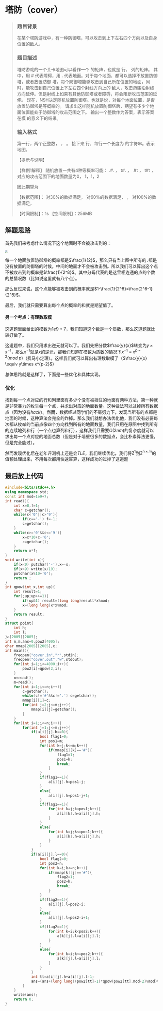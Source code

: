 # 塔防（cover）

> ### 题目背景
>
> 在某个塔防游戏中，有一种防御塔，可以攻击到上下左右四个方向以及自身位置的敌人。
>
> ### 题目描述
>
> 塔防游戏的⼀个关卡地图可以看作⼀个 的矩阵，也就是 ⾏， 列的矩阵。 其中，⽤ # 代表障碍，⽤ . 代表地⾯。对于每个地⾯，都可以选择不放置防御塔，或者放置防御 塔。每个防御塔能够攻击到⾃⼰所在位置的地⾯，同时，能攻击到⾃⼰位置上下左右四个射线⽅向上的 敌⼈，攻击范围沿射线⽅向延伸。但是射线上如果有其他防御塔或者障碍，将会阻断攻击范围的延伸。 现在，NSH决定随机放置防御塔。也就是说，对每个地⾯位置，是否放置防御塔是等概率的。 请求出这样随机放置防御塔后，期望有多少个地⾯位置能处于防御塔的攻击范围之下。 输出⼀个整数作为答案，表示答案在模 的意义下的结果。
>
> ### 输入格式
>
> 第⼀⾏，两个正整数， ， 。 接下来 ⾏，每⾏⼀个⻓度为 的字符串。表示地图。
>
> 【提示与说明】 
>
> 【样例1解释】 随机放置⼀共有4种等概率可能： .#. ， t#. ， .#t ， t#t ，对应的攻击范围下的地⾯数量为0， 1，1，2 
>
> 因此期望为 
>
> 【数据范围】： 对30%的数据满⾜， 对60%的数据满⾜， ， 对100%的数据满⾜， 
>
> 【时间限制】：1s 【空间限制】：256MB

## 解题思路

首先我们来考虑什么情况下这个地面时不会被攻击到的：

<img src="https://cdn.luogu.com.cn/upload/image_hosting/pgt6im6p.png" style="zoom:50%;" />

每一个地面放置防御塔的概率都是$\frac{1}{2}$，那么只有当上图中所有的```.```都是没有放置的防御塔的时候，中间的地面才不会被攻击到。所以我们可以算出这个点不被攻击到的概率是$\frac{1}{2^8}$。其中分母代表的是这里相连通的点的个数的总情况数（比如说这里就有八个点）。

那么反过来说，这个点能够被攻击到的概率就是$1-\frac{1}{2^8}=\frac{2^8-1}{2^8}$。

最后，我们就只需要算出每个点的概率的和就是期望值了。

#### 另一个考点：有理数取模

这道题里面给出的模数为$1e9+7$，我们知道这个数是一个质数，那么这道题就比较好做了。

这道题中，我们只用求出逆元就可以了。我们先把分数$\frac{y}{x}$转变为$y\times x^{-1}$，那么$x^{-1}$就是$x$的逆元，那我们知道在模数为质数的情况下$x^{-1}\equiv x^{p-2}(mod\ p)$（费马小定理）。这样我们就可以算出有理数取模了（$\frac{y}{x} \equiv y\times x^{p-2}$）

总体思路就是这样了，下面是一些优化和具体实现。

### 优化

找到每一个点对应的行和列里面有多少个没有被挡住的地面有两种方法，第一种就是非常暴力的枚举每一个点，并求出对应的地面数量。这种做法可以过掉所有数据点（因为没有$hack$）。然而，数据经过同学们的不屑努力下，发现当所有的点都是地面的时候，这种算法会完全的炸掉。那么我们就想办法优化他，我们没有必要每次都从枚举的当前点像四个方向找到所有的地面数量，我们只用在原图中找到所有的连续地列和行（一个点也算列和行），这样我们只需要$O(2nm)$的复杂度就可以求出每一个点对应的地面总数（但是对于墙壁很多的数据点，会比朴素算法更慢，但是完全能过）。

然而发现优化后在老年评测机上还是会$TLE$，我们继续优化，我们将$2^1$到$2^{n\times m}$的值预处理出来，不用每次都用快速幂算，这样成功的过掉了这道题

## 最后放上代码

```cpp
#include<bits/stdc++.h>
using namespace std;
const int mod=1e9+7;
int read(){
	int x=0,f=1;
	char c=getchar();
	while(c<'0'||c>'9'){
		if(c=='-') f=-1;
		c=getchar();
	}
	while(c>='0'&&c<='9'){
		x=x*10+c-'0';
		c=getchar();
	}
	return x*f;
}
void write(int x){
	if(x<0) putchar('-'),x=-x;
	if(x>9) write(x/10);
	putchar(x%10+'0');
	return ;
}
int qpow(int x,int up){
	int result=1;
	for(;up;up>>=1){
		if(up&1) result=(long long)result*x%mod;
		x=(long long)x*x%mod;
	}
	return result;
}
struct point{
	int h;
	int l;
}a[2005][2005];
int n,m,ans=0,pow2[4005];
char mmap[2005][2005],c;
int main(){
	freopen("cover.in","r",stdin);
	freopen("cover.out","w",stdout);
	for(int i=1;i<=4000;i++){
		pow2[i]=qpow(2,i);
	}
	n=read();
	m=read();	
	for(int i=1;i<=n;i++){
		c=getchar();
		while(c!='#'&&c!='.') c=getchar();
		mmap[i][1]=c;
		for(int j=2;j<=m;j++){
			mmap[i][j]=getchar();
		}
	}
	for(int i=1;i<=n;i++){
		for(int j=1;j<=m;j++){
			if(a[i][j].h==0){
				bool flag1=0;
				int pos1=m;
				for(int k=j;k<=m;k++){
					if(mmap[i][k]=='#'){
						flag1=1;
						pos1=k;
						break;
					}
				}
				if(flag1==1){
					a[i][j].h=pos1-j;
				}
				else{
					a[i][j].h=pos1-j+1;
				}
				if(flag1==1){
					for(int k=j;k<pos1;k++){
						a[i][k].h=a[i][j].h;
					}
				}
				else{
					for(int k=j;k<=pos1;k++){
						a[i][k].h=a[i][j].h;
					}
				}
			}
			if(a[i][j].l==0){
				bool flag2=0;
				int pos2=n;
				for(int k=i;k<=n;k++){
					if(mmap[k][j]=='#'){
						flag2=1;
						pos2=k;
						break;
					}
				}
				if(flag2==1){
					a[i][j].l=pos2-i;
				}
				else{
					a[i][j].l=pos2-i+1;
				}
				if(flag2==1){
					for(int k=i;k<pos2;k++){
						a[k][j].l=a[i][j].l;
					}
				}
				else{
					for(int k=i;k<=pos2;k++){
						a[k][j].l=a[i][j].l;
					}
				}
			}
			int tt=a[i][j].h+a[i][j].l-1;
			ans=(ans+(long long)(pow2[tt]-1)*qpow(pow2[tt],mod-2)%mod)%mod;
		}
	}
	write(ans);
	return 0;
}
```

